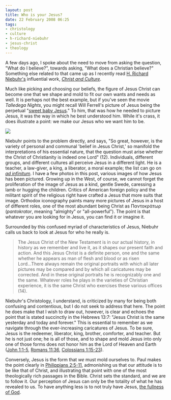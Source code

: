 ```yaml
---
layout: post
title: Who is your Jesus?
date: 22 February 2008 06:25
tags:
- christology
- culture
- h-richard-niebuhr
- jesus-christ
- theology
---
```

<p>A few days ago, I spoke about the need to move from asking the question, "What do I believe?", towards asking, "What does a Christian believe?"  Something else related to that came up as I recently read <a href="http://en.wikipedia.org/wiki/H._Richard_Niebuhr">H. Richard Niebuhr's</a> influential work, <a href="http://www.amazon.com/Christ-Culture-Torchbooks-Richard-Niebuhr/dp/0061300039/ref=pd_bbs_sr_1?ie=UTF8&amp;s=books&amp;qid=1203659595&amp;sr=8-1"><em>Christ and Culture</em></a>.</p>
<p>Much like picking and choosing our beliefs, the figure of Jesus Christ can become one that we shape and mold to fit our own wants and needs as well.  It is perhaps not the best example, but if you've seen the movie <em>Talledega Nights</em>, you might recall Will Ferrell's picture of Jesus being the perpetual "<a href="http://www.youtube.com/watch?v=vuAUI_0knfk">sweet baby Jesus</a>."  To him, that was how he needed to picture Jesus, it was the way in which he best understood him.  While it's crass, it does illustrate a point: we make our Jesus who we want him to be.</p>
<img src="https://dl.dropbox.com/u/3897986/Jake%20Blog%20Images/images%20of%20jesus.jpg">
<p>Niebuhr points to the problem directly, and says, "So great, however, is the variety of personal and communal 'belief in Jesus Christ,' so manifold the interpretations of his essential nature, that the question must arise whether the Christ of Christianity is indeed one Lord" (12).  Individuals, different groups, and different cultures all perceive Jesus in a different light.   He is a teacher, a law-giver, a king, a liberator, a moral example; the list can go on <em><a href="http://en.wikipedia.org/wiki/Ad_infinitum">ad infinitum</a></em>.  I have a few photos in this post, various images of how Jesus has been pictured.  Growing up in the West, of course, we cannot forget the proliferation of the image of Jesus as a kind, gentle Swede, caressing a lamb or hugging the children.  Critics of American foreign policy and the militant spirit of the religious right have crafted a Jesus that more suits that image.  Orthodox iconography paints many more pictures of Jesus in a host of different roles, one of the most abundant being Christ as &Pi;&alpha;&nu;&tau;&omicron;&kappa;&rho;ά&tau;&omega;&rho; (<em>pantokrator</em>, meaning "almighty" or "all-powerful").  The point is that whatever you are looking for in Jesus, you can find it or imagine it.</p>
<p>Surrounded by this confused myriad of characteristics of Jesus, Niebuhr calls us back to look at Jesus for who he really is.</p>
<blockquote>The Jesus Christ of the New Testament is in our actual history, in history as we remember and live it, as it shapes our present faith and action.  And this Jesus Christ is a definite person, one and the same whether he appears as man of flesh and blood or as risen Lord...There always remain the original portraits with which all later pictures may be compared and by which all caricatures may be corrected.  And in these original portraits he is recognizably one and the same.  Whatever roles he plays in the varieties of Christian experience, it is the same Christ who exercises these various offices (14).</blockquote>
<p>Niebuhr's Christology, I understand, is criticized by many for being both confusing and contentious, but I do not seek to address that here.  The point he does make that I wish to draw out, however, is clear and echoes the point that is stated succinctly in the Hebrews 13:7: "Jesus Christ is the same yesterday and today and forever."  This is essential to remember as we navigate through the ever-increasing caricatures of Jesus.  To be sure, Jesus is the redeemer, liberator, king, brother, comforter, and teacher.  But he is not just one; he is all of those, and to shape and mold Jesus into only one of those forms does not honor him as the Lord of Heaven and Earth (<a href="http://www.biblegateway.com/passage/?search=john%201:1-5;&amp;version=31;">John 1:1-5</a>, <a href="http://www.biblegateway.com/passage/?search=romans%2011:36;&amp;version=31;">Romans 11:36</a>, <a href="http://www.biblegateway.com/passage/?search=Colossians%201%20:15-23;&amp;version=31;">Colossians 1:15-23</a>).</p>

Conversely, Jesus is the form that <em>we</em> must mold ourselves to.  Paul makes the point clearly in <a href="http://www.biblegateway.com/passage/?search=phil%202:5-11;&amp;version=31;">Philippians 2:5-11</a>, admonishing us that our attitude is to be like that of Christ, and illustrating that point with one of the most theologically rich passages in the Bible.  Christ sets the standard, and we are to follow it.  Our perception of Jesus can only be the totality of what he has revealed to us.  To have anything less is to not truly have Jesus, <a href="http://www.biblegateway.com/passage/?search=col.%201:19;&amp;version=31;">the fullness of God</a>.
